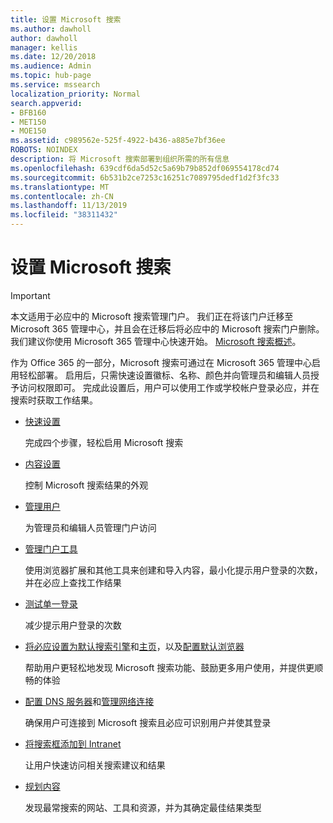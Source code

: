 ```yaml
---
title: 设置 Microsoft 搜索
ms.author: dawholl
author: dawholl
manager: kellis
ms.date: 12/20/2018
ms.audience: Admin
ms.topic: hub-page
ms.service: mssearch
localization_priority: Normal
search.appverid:
- BFB160
- MET150
- MOE150
ms.assetid: c989562e-525f-4922-b436-a885e7bf36ee
ROBOTS: NOINDEX
description: 将 Microsoft 搜索部署到组织所需的所有信息
ms.openlocfilehash: 639cdf6da5d52c5a69b79b852df069554178cd74
ms.sourcegitcommit: 6b531b2ce7253c16251c7089795dedf1d2f3fc33
ms.translationtype: MT
ms.contentlocale: zh-CN
ms.lasthandoff: 11/13/2019
ms.locfileid: "38311432"
---
```

# <a name="set-up-microsoft-search"></a>设置 Microsoft 搜索

> [!IMPORTANT]
> 本文适用于必应中的 Microsoft 搜索管理门户。 我们正在将该门户迁移至 Microsoft 365 管理中心，并且会在迁移后将必应中的 Microsoft 搜索门户删除。 我们建议你使用 Microsoft 365 管理中心快速开始。 [Microsoft 搜索概述](overview-microsoft-search.md)。
    
作为 Office 365 的一部分，Microsoft 搜索可通过在 Microsoft 365 管理中心启用轻松部署。 启用后，只需快速设置徽标、名称、颜色并向管理员和编辑人员授予访问权限即可。 完成此设置后，用户可以使用工作或学校帐户登录必应，并在搜索时获取工作结果。

- [快速设置](quick-set-up.md)
    
    完成四个步骤，轻松启用 Microsoft 搜索

- [内容设置](content-settings.md)
    
    控制 Microsoft 搜索结果的外观
    
- [管理用户](add-users.md)
    
    为管理员和编辑人员管理门户访问
    
- [管理门户工具](admin-portal-tools.md)
    
    使用浏览器扩展和其他工具来创建和导入内容，最小化提示用户登录的次数，并在必应上查找工作结果
    
- [测试单一登录](test-single-sign-on.md)
    
    减少提示用户登录的次数
    
- [将必应设置为默认搜索引擎](set-default-search-engine.md)和[主页](set-default-homepage.md)，以及[配置默认浏览器](set-default-browser.md)
    
    帮助用户更轻松地发现 Microsoft 搜索功能、鼓励更多用户使用，并提供更顺畅的体验
    
- [配置 DNS 服务器](advanced-dns-configuration.md)和[管理网络连接](manage-network-connections.md)
    
    确保用户可连接到 Microsoft 搜索且必应可识别用户并使其登录

- [将搜索框添加到 Intranet](add-a-search-box-to-your-intranet-site.md)

    让用户快速访问相关搜索建议和结果

- [规划内容](plan-your-content.md)
    
    发现最常搜索的网站、工具和资源，并为其确定最佳结果类型

  

